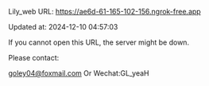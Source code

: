 Lily_web URL: https://ae6d-61-165-102-156.ngrok-free.app

Updated at: 2024-12-10 04:57:03

If you cannot open this URL, the server might be down.

Please contact: 

goley04@foxmail.com Or Wechat:GL_yeaH
